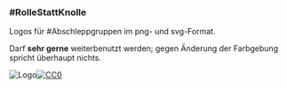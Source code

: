 
### #RolleStattKnolle
Logos für #Abschleppgruppen im png- und svg-Format.

Darf **sehr gerne** weiterbenutzt werden; gegen Änderung der Farbgebung spricht überhaupt nichts.

![Logo](https://github.com/Wikinaut/RolleStattKnolle/blob/master/Rolle-01-blau-0000ff-2000x788-wei%C3%9Fbg-2600x1600.png)[![CC0][cc-zero-img]][cc-zero]

[cc-zero]: http://creativecommons.org/publicdomain/zero/1.0/
[cc-zero-img]: http://i.creativecommons.org/p/zero/1.0/88x31.png
